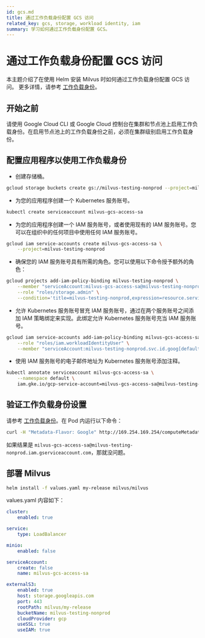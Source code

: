 ```yaml
---
id: gcs.md
title: 通过工作负载身份配置 GCS 访问
related_key: gcs, storage, workload identity, iam
summary: 学习如何通过工作负载身份配置 GCS。
---
```


# 通过工作负载身份配置 GCS 访问
本主题介绍了在使用 Helm 安装 Milvus 时如何通过工作负载身份配置 GCS 访问。
更多详情，请参考 [工作负载身份](https://cloud.google.com/kubernetes-engine/docs/how-to/workload-identity)。

## 开始之前

请使用 Google Cloud CLI 或 Google Cloud 控制台在集群和节点池上启用工作负载身份。在启用节点池上的工作负载身份之前，必须在集群级别启用工作负载身份。

## 配置应用程序以使用工作负载身份

- 创建存储桶。
```bash
gcloud storage buckets create gs://milvus-testing-nonprod --project=milvus-testing-nonprod --default-storage-class=STANDARD --location=us-west1 --uniform-bucket-level-access
```

- 为您的应用程序创建一个 Kubernetes 服务账号。
```bash
kubectl create serviceaccount milvus-gcs-access-sa
```

- 为您的应用程序创建一个 IAM 服务账号，或者使用现有的 IAM 服务账号。您可以在组织中的任何项目中使用任何 IAM 服务账号。
```bash
gcloud iam service-accounts create milvus-gcs-access-sa \
    --project=milvus-testing-nonprod
```

- 确保您的 IAM 服务账号具有所需的角色。您可以使用以下命令授予额外的角色：
```bash
gcloud projects add-iam-policy-binding milvus-testing-nonprod \
    --member "serviceAccount:milvus-gcs-access-sa@milvus-testing-nonprod.iam.gserviceaccount.com" \
    --role "roles/storage.admin" \
    --condition='title=milvus-testing-nonprod,expression=resource.service == "storage.googleapis.com" && resource.name.startsWith("projects/_/buckets/milvus-testing-nonprod")'
```

- 允许 Kubernetes 服务账号冒充 IAM 服务账号，通过在两个服务账号之间添加 IAM 策略绑定来实现。此绑定允许 Kubernetes 服务账号充当 IAM 服务账号。
```bash
gcloud iam service-accounts add-iam-policy-binding milvus-gcs-access-sa@milvus-testing-nonprod.iam.gserviceaccount.com \
    --role "roles/iam.workloadIdentityUser" \
    --member "serviceAccount:milvus-testing-nonprod.svc.id.goog[default/milvus-gcs-access-sa]"
```

- 使用 IAM 服务账号的电子邮件地址为 Kubernetes 服务账号添加注释。
```bash
kubectl annotate serviceaccount milvus-gcs-access-sa \
    --namespace default \
    iam.gke.io/gcp-service-account=milvus-gcs-access-sa@milvus-testing-nonprod.iam.gserviceaccount.com
```

## 验证工作负载身份设置

请参考 [工作负载身份](https://cloud.google.com/kubernetes-engine/docs/how-to/workload-identity)。在 Pod 内运行以下命令：
```bash
curl -H "Metadata-Flavor: Google" http://169.254.169.254/computeMetadata/v1/instance/service-accounts/default/email
```
如果结果是 `milvus-gcs-access-sa@milvus-testing-nonprod.iam.gserviceaccount.com`，那就没问题。

## 部署 Milvus
```bash
helm install -f values.yaml my-release milvus/milvus
``` 

values.yaml 内容如下：
```yaml
cluster:
    enabled: true

service:
    type: LoadBalancer

minio:
    enabled: false

serviceAccount:
    create: false
    name: milvus-gcs-access-sa

externalS3:
    enabled: true
    host: storage.googleapis.com
    port: 443
    rootPath: milvus/my-release
    bucketName: milvus-testing-nonprod
    cloudProvider: gcp
    useSSL: true
    useIAM: true
```